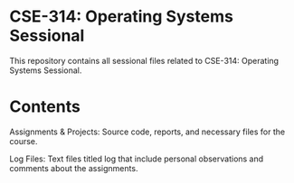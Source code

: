 # CSE-314: Operating Systems Sessional

This repository contains all sessional files related to CSE-314: Operating Systems Sessional.

# Contents

Assignments & Projects: Source code, reports, and necessary files for the course.

Log Files: Text files titled log that include personal observations and comments about the assignments.

